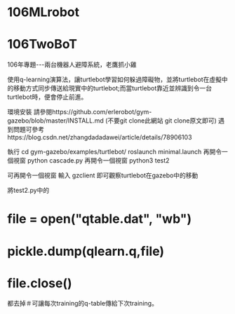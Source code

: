 # 106MLrobot
# 106TwoBoT
106年專題---兩台機器人避障系統，老鷹抓小雞

使用q-learning演算法，讓turtlebot學習如何躲過障礙物，並將turtlebot在虛擬中的移動方式同步傳送給現實中的turtlebot;而當turtlebot靠近並辨識到令一台turtlebot時，便會停止前進。

環境安裝
請參閱https://github.com/erlerobot/gym-gazebo/blob/master/INSTALL.md
(不要git clone此網站 git clone原文即可)
遇到問題可參考https://blog.csdn.net/zhangdadadawei/article/details/78906103

執行
cd gym-gazebo/examples/turtlebot/
roslaunch minimal.launch
再開令一個視窗
python cascade.py
再開令一個視窗
python3 test2

可再開令一個視窗
輸入
gzclient
即可觀察turtlebot在gazebo中的移動

將test2.py中的

#    file = open("qtable.dat", "wb")
                
#    pickle.dump(qlearn.q,file)

            
#    file.close()

都去掉＃可讓每次training的q-table傳給下次training。
